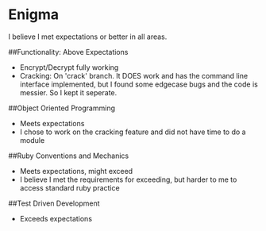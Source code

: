 # Enigma

I believe I met expectations or better in all areas.

##Functionality: Above Expectations 
- Encrypt/Decrypt fully working
- Cracking: On 'crack' branch. It DOES work and has the command line interface implemented, but I found some edgecase bugs and the code is messier. So I kept it seperate.

##Object Oriented Programming
- Meets expectations 
- I chose to work on the cracking feature and did not have time to do a module 

##Ruby Conventions and Mechanics
- Meets expectations, might exceed
- I believe I met the requirements for exceeding, but harder to me to access standard ruby practice 

##Test Driven Development
- Exceeds expectations
